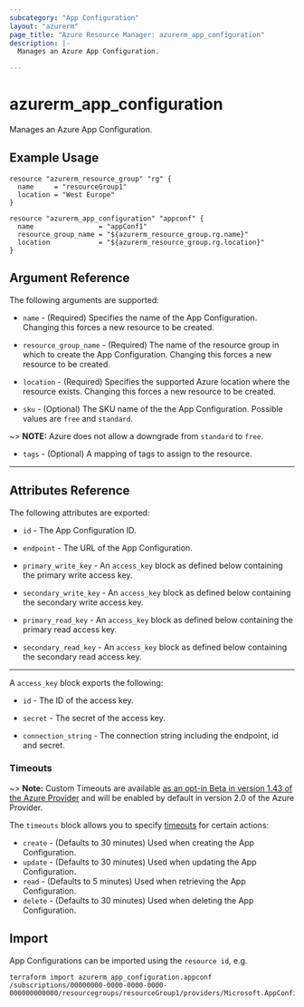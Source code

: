 ```yaml
---
subcategory: "App Configuration"
layout: "azurerm"
page_title: "Azure Resource Manager: azurerm_app_configuration"
description: |-
  Manages an Azure App Configuration.

---
```


# azurerm_app_configuration

Manages an Azure App Configuration.

## Example Usage

```hcl
resource "azurerm_resource_group" "rg" {
  name     = "resourceGroup1"
  location = "West Europe"
}

resource "azurerm_app_configuration" "appconf" {
  name                = "appConf1"
  resource_group_name = "${azurerm_resource_group.rg.name}"
  location            = "${azurerm_resource_group.rg.location}"
}
```

## Argument Reference

The following arguments are supported:

* `name` - (Required) Specifies the name of the App Configuration. Changing this forces a new resource to be created.

* `resource_group_name` - (Required) The name of the resource group in which to create the App Configuration. Changing this forces a new resource to be created.

* `location` - (Required) Specifies the supported Azure location where the resource exists. Changing this forces a new resource to be created.

* `sku` - (Optional) The SKU name of the the App Configuration. Possible values are `free` and `standard`.

~> **NOTE:** Azure does not allow a downgrade from `standard` to `free`.

* `tags` - (Optional) A mapping of tags to assign to the resource.

---
## Attributes Reference

The following attributes are exported:

* `id` - The App Configuration ID.

* `endpoint` - The URL of the App Configuration.

* `primary_write_key` - An `access_key` block as defined below containing the primary write access key.

* `secondary_write_key` - An `access_key` block as defined below containing the secondary write access key.

* `primary_read_key` - An `access_key` block as defined below containing the primary read access key.

* `secondary_read_key` - An `access_key` block as defined below containing the secondary read access key.

---

A `access_key` block exports the following:

* `id` - The ID of the access key.

* `secret` - The secret of the access key.

* `connection_string` - The connection string including the endpoint, id and secret.

### Timeouts

~> **Note:** Custom Timeouts are available [as an opt-in Beta in version 1.43 of the Azure Provider](/docs/providers/azurerm/guides/2.0-beta.html) and will be enabled by default in version 2.0 of the Azure Provider.

The `timeouts` block allows you to specify [timeouts](https://www.terraform.io/docs/configuration/resources.html#timeouts) for certain actions:

* `create` - (Defaults to 30 minutes) Used when creating the App Configuration.
* `update` - (Defaults to 30 minutes) Used when updating the App Configuration.
* `read` - (Defaults to 5 minutes) Used when retrieving the App Configuration.
* `delete` - (Defaults to 30 minutes) Used when deleting the App Configuration.

## Import

App Configurations can be imported using the `resource id`, e.g.

```shell
terraform import azurerm_app_configuration.appconf /subscriptions/00000000-0000-0000-0000-000000000000/resourcegroups/resourceGroup1/providers/Microsoft.AppConfiguration/configurationStores/appConf1
```
